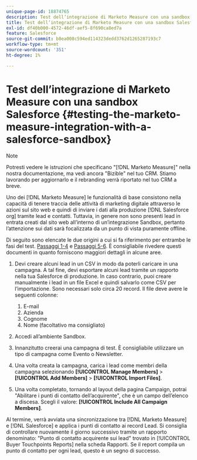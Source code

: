 ```yaml
---
unique-page-id: 18874765
description: Test dell’integrazione di Marketo Measure con una sandbox Salesforce - [!DNL Marketo Measure] - Documentazione del prodotto
title: Test dell’integrazione di Marketo Measure con una sandbox Salesforce
exl-id: df40b000-4572-46df-aef5-8f690ca8ed7a
feature: Salesforce
source-git-commit: b8ea008c594ed114323dedd3762d1265287193c7
workflow-type: tm+mt
source-wordcount: '351'
ht-degree: 1%

---
```


# Test dell’integrazione di Marketo Measure con una sandbox Salesforce {#testing-the-marketo-measure-integration-with-a-salesforce-sandbox}

>[!NOTE]
>
>Potresti vedere le istruzioni che specificano &quot;[!DNL Marketo Measure]&quot; nella nostra documentazione, ma vedi ancora &quot;Bizible&quot; nel tuo CRM. Stiamo lavorando per aggiornarlo e il rebranding verrà riportato nel tuo CRM a breve.

Uno dei [!DNL Marketo Measure] le funzionalità di base consistono nella capacità di tenere traccia delle attività di marketing digitale attraverso le azioni sul sito web e quindi di inviare i dati alla produzione [!DNL Salesforce org] tramite lead e contatti. Tuttavia, in genere non sono presenti lead in entrata creati dal sito web all’interno di un’integrazione Sandbox, pertanto l’attenzione sui dati sarà focalizzata da un punto di vista puramente offline.

Di seguito sono elencate le due origini a cui si fa riferimento per entrambe le fasi del test. [Passaggi 1-4](https://help.salesforce.com/apex/HTViewHelpDoc?id=lead_import_wizard.htm&amp;language=en_US) e [Passaggi 5-6](/help/channel-tracking-and-setup/offline-channels/legacy-processes/syncing-offline-campaigns.md). È consigliabile rivedere questi documenti in quanto forniscono maggiori dettagli in alcune aree.

1. Devi creare alcuni lead in un CSV in modo da poterli caricare in una campagna. A tal fine, devi esportare alcuni lead tramite un rapporto nella tua Salesforce di produzione. In caso contrario, puoi creare manualmente i lead in un file Excel e quindi salvarlo come CSV per l’importazione. Sono necessari solo circa 20 record. Il file deve avere le seguenti colonne:

   1. E-mail
   1. Azienda
   1. Cognome
   1. Nome (facoltativo ma consigliato)

1. Accedi all’ambiente Sandbox.
1. Innanzitutto creerai una campagna di test. È consigliabile utilizzare un tipo di campagna come Evento o Newsletter.
1. Una volta creata la campagna, carica i lead come membri della campagna selezionando **[!UICONTROL Manage Members]** > **[!UICONTROL Add Members]** > **[!UICONTROL Import Files]**.
1. Una volta completato, tornando al layout della pagina Campaign, potrai &quot;Abilitare i punti di contatto dell’acquirente&quot;, che è un campo dell’elenco a discesa. Scegli il valore: **[!UICONTROL Include All Campaign Members]**.

Al termine, verrà avviata una sincronizzazione tra [!DNL Marketo Measure] e [!DNL Salesforce] e applica i punti di contatto ai record Lead. Si consiglia di controllare nuovamente il giorno successivo tramite un rapporto denominato: &quot;Punto di contatto acquirente sui lead&quot; trovato in [!UICONTROL Buyer Touchpoints Reports] nella scheda Rapporti. Se il report compila un punto di contatto per ogni lead, questo è un segno di successo.
